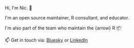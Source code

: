 Hi, I'm Nic. 👋

I'm an open source maintainer, R consultant, and educator.

I'm also part of the team who maintain the {arrow} R 📦

📫 Get in touch via: [Bluesky](https://bsky.app/profile/niccrane.bsky.social) or [LinkedIn](https://www.linkedin.com/in/niccrane/)

